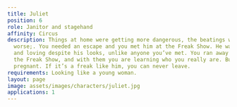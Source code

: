 ```yaml
---
title: Juliet
position: 6
role: Janitor and stagehand
affinity: Circus
description: Things at home were getting more dangerous, the beatings were getting
  worse;. You needed an escape and you met him at the Freak Show. He was so caring
  and loving despite his looks, unlike anyone you’ve met. You ran away with him and
  the Freak Show, and with them you are learning who you really are. But now you are
  pregnant. If it’s a freak like him, you can never leave.
requirements: Looking like a young woman.
layout: page
image: assets/images/characters/juliet.jpg
applications: 1
---
```

